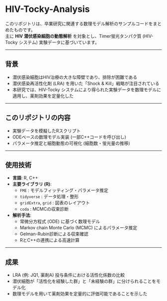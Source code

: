 # HIV-Tocky-Analysis

このリポジトリは、卒業研究に関連する数理モデル解析のサンプルコードをまとめたものです。  
主に **HIV 潜伏感染細胞の動態解析** を対象とし、Timer蛍光タンパク質 (HIV-Tocky システム) 実験データに基づいています。

---

## 背景
- 潜伏感染細胞はHIV治療の大きな障壁であり、排除が困難である  
- 潜伏感染再活性化剤 (LRA) を用いた「Shock & Kill」戦略が注目されている  
- 本研究では、HIV-Tocky システムにより得られた実験データを数理モデルに適用し、薬剤効果を定量化した  

---

## このリポジトリの内容
- 実験データを模擬したRスクリプト
- ODEベースの数理モデル実装 (一部C++コードを呼び出し)
- パラメータ推定と細胞動態の可視化 (細胞数・蛍光量の推移)

---

## 使用技術
- **言語**: R, C++  
- **主要ライブラリ (R)**:  
  - `FME` : モデルフィッティング・パラメータ推定  
  - `tidyverse` : データ処理・整形  
  - `gridExtra`, `grid` : 図表のレイアウト  
  - `coda` : MCMCの収束診断  
- **解析手法**:  
  - 常微分方程式 (ODE) に基づく数理モデル  
  - Markov chain Monte Carlo (MCMC) によるパラメータ推定  
  - Gelman-Rubin診断による収束確認  
  - RとC++の連携による高速計算  

---

## 成果
- LRA (例: JQ1, 薬剤A) 投与条件における活性化係数の比較  
- 潜伏細胞が「活性化を経験した群」と「未経験の群」に分けられることをモデル化  
- 数理モデルを用いて薬剤効果を定量的に評価可能であることを示した  

